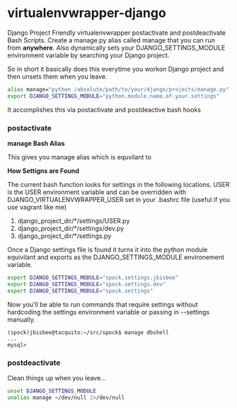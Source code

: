 # virtualenvwrapper-django #

Django Project Friendly virtualenvwrapper postactivate and postdeactivate Bash Scripts.  Create a manage.py alias called manage that you can run from **anywhere**.  Also dynamically sets your DJANGO\_SETTINGS\_MODULE environment variable by searching your Django project.

So in short it basically does this everytime you workon Django project and then unsets them when you leave.

```bash
alias manage="python /absolute/path/to/your/django/projects/manage.py"
export DJANGO_SETTINGS_MODULE="python.module.name.of.your.settings"
```

It accomplishes this via postactivate and postdeactive bash hooks

### postactivate ###

**manage Bash Alias**

This gives you manage alias which is equvilant to

**How Settigns are Found**

The current bash function looks for settings in the following locations.  USER is the USER environment variable and can be overridden with DJANGO_VIRTUALENVWRAPPER_USER set in your .bashrc file (useful if you use vagrant like me)

1. django\_project\_dir/\*/settings/USER.py
2. django\_project\_dir/\*/settings/dev.py
3. django\_project\_dir/\*/settings.py

Once a Django settings file is found it turns it into the python module equivilant and exports as the DJANGO_SETTINGS_MODULE environement variable.

```bash
export DJANGO_SETTINGS_MODULE="spock.settings.jbisbee"
export DJANGO_SETTINGS_MODULE="spock.settings.dev"
export DJANGO_SETTINGS_MODULE="spock.settings"
```

Now you'll be able to run commands that require settings without hardcoding the settings environment variable or passing in --settings manually. 

```console
(spock)jbisbee@tacquito:~/src/spock$ manage dbshell
...
mysql>
```

### postdeactivate ###

Clean things up when you leave...

```bash
unset DJANGO_SETTINGS_MODULE
unalias manage >/dev/null 2>/dev/null
```
